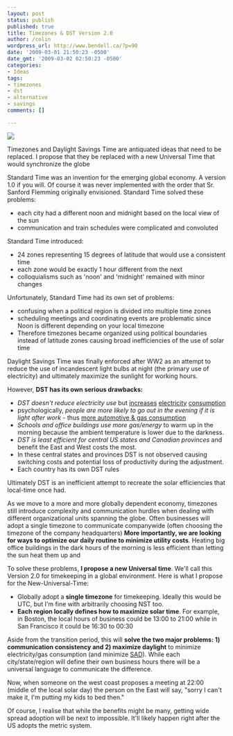 ```yaml
---
layout: post
status: publish
published: true
title: Timezones & DST Version 2.0
author: /colin
wordpress_url: http://www.bendell.ca/?p=90
date: '2009-03-01 21:50:23 -0500'
date_gmt: '2009-03-02 02:50:23 -0500'
categories:
- Ideas
tags:
- timezones
- dst
- alternative
- savings
comments: []

---
```

![](http://www.bendell.ca/wp-content/uploads/2009/03/dst.jpg)

Timezones and Daylight Savings Time are antiquated ideas that need to be replaced. I propose that they be replaced with a new Universal Time that would synchronize the globe

Standard Time was an invention for the emerging global economy. A version 1.0 if you will. Of course it was never implemented with the order that Sr. Sanford Flemming originally envisioned. Standard Time solved these problems:

* each city had a different noon and midnight based on the local view of the sun
* communication and train schedules were complicated and convoluted

Standard Time introduced:

* 24 zones representing 15 degrees of latitude that would use a consistent time
* each zone would be exactly 1 hour different from the next
* colloquialisms such as 'noon' and 'midnight' remained with minor changes

Unfortunately, Standard Time had its own set of problems:

* confusing when a political region is divided into multiple time zones
* scheduling meetings and coordinating events are problematic since Noon is different depending on your local timezone
* Therefore timezones became organized using political boundaries instead of latitude zones causing broad inefficiencies of the use of solar time

Daylight Savings Time was finally enforced after WW2 as an attempt to reduce the use of incandescent light bulbs at night (the primary use of electricity) and ultimately maximize the sunlight for working hours.

However, **DST has its own serious drawbacks:**

* *DST doesn't reduce electricity use* but [increases](http://www2.bren.ucsb.edu/~kotchen/links/DSTpaper.pdf) [electricity](http://westernpower.com.au/subContent/aboutUs/mediaCentre/mediaReleases/2007/The_facts_on_electricity_consumption_and_Daylight_Saving.html) [consumption](http://repositories.cdlib.org/ucei/csem/CSEMWP-163/)
* psychologically, <em>people are more likely to go out in the evening if it is light after work</em> - thus [more automotive & gas consumption](http://irc.nrc-cnrc.gc.ca/pubs/fulltext/nrcc49212/nrcc49212.pdf)
* *Schools and office buildings use more gas/energy* to warm up in the morning because the ambient temperature is lower due to the darkness.</li>
* *DST is least efficient for central US states and Canadian provinces* and benefit the East and West costs the most.
* In these central states and provinces DST is not observed causing switching costs and potential loss of productivity during the adjustment.
* Each country has its own DST rules

Ultimately DST is an inefficient attempt to recreate the solar efficiencies that local-time once had.

As we move to a more and more globally dependent economy, timezones still introduce complexity and communication hurdles when dealing with different organizational units spanning the globe. Often businesses will adopt a single timezone to communicate companywide (often choosing the timezone of the company headquarters) **More importantly, we are looking for ways to optimize our daily routine to minimize utility costs**. Heating big office buildings in the dark hours of the morning is less efficient than letting the sun heat them up and

To solve these problems, **I propose a new Universal time**. We'll call this Version 2.0 for timekeeping in a global environment. Here is what I propose for the New-Universal-Time:

* Globally adopt a **single timezone** for timekeeping. Ideally this would be UTC, but I'm fine with arbitrarily choosing NST too.
* **Each region locally defines how to maximize solar time**. For example, in Boston, the local hours of business could be 13:00 to 21:00 while in San Francisco it could be 16:30 to 00:30

Aside from the transition period, this will **solve the two major problems: 1) communication consistency and 2) maximize daylight** to minimize electricity/gas consumption (and minimize [SAD](http://en.wikipedia.org/wiki/Seasonal_affective_disorder)). While each city/state/region will define their own business hours there will be a universal language to communicate the difference.

Now, when someone on the west coast proposes a meeting at 22:00 (middle of the local solar day) the person on the East will say, "sorry I can't make it, I'm putting my kids to bed then."

Of course, I realise that while the benefits might be many, getting wide spread adoption will be next to impossible. It'll likely happen right after the US adopts the metric system.</p>
